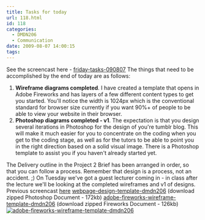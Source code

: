 ```yaml
---
title: Tasks for today
url: 118.html
id: 118
categories:
  - DMDN206
  - Communication
date: 2009-08-07 14:00:15
tags:
---
```


See the screencast here - [friday-tasks-090807](http://blogs.mediazone.co.nz/2009-dmdn206/files/2009/08/friday-tasks-090807.mp4) The things that need to be accomplished by the end of today are as follows:

1.  **Wireframe diagrams completed**. I have created a template that opens in Adobe Fireworks and has layers of a few different content types to get you started. You'll notice the width is 1024px which is the conventional standard for browser size currently if you want 90%+ of people to be able to view your website in their browser.
2.  **Photoshop diagrams completed - v1**. The expectation is that you design several iterations in Photoshop for the design of you're tumblr blog. This will make it much easier for you to concentrate on the coding when you get to the coding stage, as well as for the tutors to be able to point you in the right direction based on a solid visual image. There is a Photoshop template to assist you if you haven't already started yet.

The Delivery outline in the Project 2 Brief has been arranged in order, so that you can follow a process. Remember that design is a process, not an accident. ;) On Tuesday we've got a guest lecturer coming in - in class after the lecture we'll be looking at the completed wireframes and v1 of designs. Previous screencast [here](http://www.youtube.com/watch?v=CDR1_vrTBmE) [webpage-design-template-dmdn206](http://blogs.mediazone.co.nz/2009-dmdn206/files/2009/08/webpage-design-template-dmdn206.zip) (download zipped Photoshop Document - 172kb) [adobe-fireworks-wireframe-template-dmdn206](http://blogs.mediazone.co.nz/2009-dmdn206/files/2009/08/adobe-fireworks-wireframe-template-dmdn206.zip) (download zipped Fireworks Document - 126kb) [![adobe-fireworks-wireframe-template-dmdn206](http://blogs.mediazone.co.nz/2009-dmdn206/files/2009/08/adobe-fireworks-wireframe-template-dmdn206.png)](http://blogs.mediazone.co.nz/2009-dmdn206/files/2009/08/adobe-fireworks-wireframe-template-dmdn206.png)